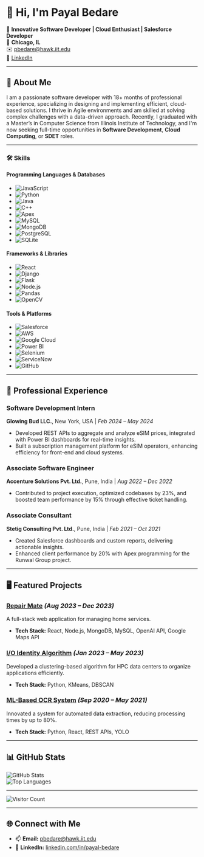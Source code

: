 # 👋 Hi, I'm Payal Bedare  

🌟 **Innovative Software Developer | Cloud Enthusiast | Salesforce Developer**  
📍 **Chicago, IL**  
✉️ [pbedare@hawk.iit.edu](mailto:pbedare@hawk.iit.edu)  
🔗 [LinkedIn](https://linkedin.com/in/payal-bedare)  

---

## 🚀 About Me  
I am a passionate software developer with 18+ months of professional experience, specializing in designing and implementing efficient, cloud-based solutions. I thrive in Agile environments and am skilled at solving complex challenges with a data-driven approach. Recently, I graduated with a Master’s in Computer Science from Illinois Institute of Technology, and I'm now seeking full-time opportunities in **Software Development**, **Cloud Computing**, or **SDET** roles.  

---

### 🛠️ Skills  

#### **Programming Languages & Databases**  
- ![JavaScript](https://img.shields.io/badge/-JavaScript-F7DF1E?logo=javascript&logoColor=black)  
- ![Python](https://img.shields.io/badge/-Python-3776AB?logo=python&logoColor=white)  
- ![Java](https://img.shields.io/badge/-Java-007396?logo=java&logoColor=white)  
- ![C++](https://img.shields.io/badge/-C++-00599C?logo=cplusplus&logoColor=white)  
- ![Apex](https://img.shields.io/badge/-Apex-00A1E0?logo=salesforce&logoColor=white)  
- ![MySQL](https://img.shields.io/badge/-MySQL-4479A1?logo=mysql&logoColor=white)  
- ![MongoDB](https://img.shields.io/badge/-MongoDB-47A248?logo=mongodb&logoColor=white)  
- ![PostgreSQL](https://img.shields.io/badge/-PostgreSQL-336791?logo=postgresql&logoColor=white)  
- ![SQLite](https://img.shields.io/badge/-SQLite-003B57?logo=sqlite&logoColor=white)  

#### **Frameworks & Libraries**  
- ![React](https://img.shields.io/badge/-React-61DAFB?logo=react&logoColor=black)  
- ![Django](https://img.shields.io/badge/-Django-092E20?logo=django&logoColor=white)  
- ![Flask](https://img.shields.io/badge/-Flask-000000?logo=flask&logoColor=white)  
- ![Node.js](https://img.shields.io/badge/-Node.js-339933?logo=node.js&logoColor=white)  
- ![Pandas](https://img.shields.io/badge/-Pandas-150458?logo=pandas&logoColor=white)  
- ![OpenCV](https://img.shields.io/badge/-OpenCV-5C3EE8?logo=opencv&logoColor=white)  

#### **Tools & Platforms**  
- ![Salesforce](https://img.shields.io/badge/-Salesforce-00A1E0?logo=salesforce&logoColor=white)  
- ![AWS](https://img.shields.io/badge/-AWS-232F3E?logo=amazonaws&logoColor=white)  
- ![Google Cloud](https://img.shields.io/badge/-Google%20Cloud-4285F4?logo=googlecloud&logoColor=white)  
- ![Power BI](https://img.shields.io/badge/-Power%20BI-F2C811?logo=powerbi&logoColor=black)  
- ![Selenium](https://img.shields.io/badge/-Selenium-43B02A?logo=selenium&logoColor=white)  
- ![ServiceNow](https://img.shields.io/badge/-ServiceNow-0052CC?logo=servicenow&logoColor=white)  
- ![GitHub](https://img.shields.io/badge/-GitHub-181717?logo=github&logoColor=white)   

---

## 💼 Professional Experience  

### **Software Development Intern**  
**Glowing Bud LLC.**, New York, USA | *Feb 2024 – May 2024*  
- Developed REST APIs to aggregate and analyze eSIM prices, integrated with Power BI dashboards for real-time insights.  
- Built a subscription management platform for eSIM operators, enhancing efficiency for front-end and cloud systems.  

### **Associate Software Engineer**  
**Accenture Solutions Pvt. Ltd.**, Pune, India | *Aug 2022 – Dec 2022*  
- Contributed to project execution, optimized codebases by 23%, and boosted team performance by 15% through effective ticket handling.  

### **Associate Consultant**  
**Stetig Consulting Pvt. Ltd.**, Pune, India | *Feb 2021 – Oct 2021*  
- Created Salesforce dashboards and custom reports, delivering actionable insights.  
- Enhanced client performance by 20% with Apex programming for the Runwal Group project.  

---

## 🖥️ Featured Projects  

### [Repair Mate](#) *(Aug 2023 – Dec 2023)*  
A full-stack web application for managing home services.  
- **Tech Stack:** React, Node.js, MongoDB, MySQL, OpenAI API, Google Maps API  

### [I/O Identity Algorithm](#) *(Jan 2023 – May 2023)*  
Developed a clustering-based algorithm for HPC data centers to organize applications efficiently.  
- **Tech Stack:** Python, KMeans, DBSCAN  

### [ML-Based OCR System](#) *(Sep 2020 – May 2021)*  
Innovated a system for automated data extraction, reducing processing times by up to 80%.  
- **Tech Stack:** Python, React, REST APIs, YOLO  

---

## 📊 GitHub Stats  

![GitHub Stats](https://github-readme-stats.vercel.app/api?username=payalbedare99&show_icons=true&theme=radical)  
![Top Languages](https://github-readme-stats.vercel.app/api/top-langs/?username=payalbedare99&layout=compact&theme=radical)  

---

![Visitor Count](https://komarev.com/ghpvc/?username=payalbedare99&color=blue)

---

## 🌐 Connect with Me  
- 📫 **Email:** [pbedare@hawk.iit.edu](mailto:pbedare@hawk.iit.edu)  
- 🔗 **LinkedIn:** [linkedin.com/in/payal-bedare](https://linkedin.com/in/payal-bedare)  

<!--
**payalbedare99/payalbedare99** is a ✨ _special_ ✨ repository because its `README.md` (this file) appears on your GitHub profile.

Here are some ideas to get you started:

- 🔭 I’m currently working on ...
- 🌱 I’m currently learning ...
- 👯 I’m looking to collaborate on ...
- 🤔 I’m looking for help with ...
- 💬 Ask me about ...
- 📫 How to reach me: ...
- 😄 Pronouns: ...
- ⚡ Fun fact: ...
-->
